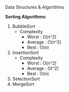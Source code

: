 Data Structures & Algorithms

**Sorting Algorithms:** <br>
1. BubbleSort <br>
	* Complexity <br>
		- Worst   : O(n^2) <br>
		- Average : O(n^2) <br>
		- Best    : O(n) <br>
2. InsertionSort <br>
	* Complexity <br>
		- Worst   : O(n^2) <br>
		- Average : O(^2) <br>
		- Best    : O(n) <br>
3. SelectionSort <br>
4. MergeSort <br>


